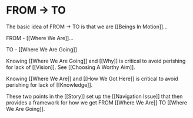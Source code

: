 # FROM -> TO

The basic idea of FROM -> TO is that we are [[Beings In Motion]]... 

FROM - [[Where We Are]]... 

TO - [[Where We Are Going]]  

Knowing [[Where We Are Going]] and [[Why]] is critical to avoid perishing for lack of [[Vision]]. See [[Choosing A Worthy Aim]]. 

Knowing [[Where We Are]] and [[How We Got Here]] is critical to avoid perishing for lack of [[Knowledge]].  

These two points in the [[Story]] set up the [[Navigation Issue]] that then provides a framework for how we get  FROM [[Where We Are]] TO [[Where We Are Going]]. 